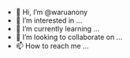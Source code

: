- 👋 Hi, I’m @waruanony
- 👀 I’m interested in ...
- 🌱 I’m currently learning ...
- 💞️ I’m looking to collaborate on ...
- 📫 How to reach me ...

<!---
waruanony/waruanony is a ✨ special ✨ repository because its `README.md` (this file) appears on your GitHub profile.
You can click the Preview link to take a look at your changes.
--->

